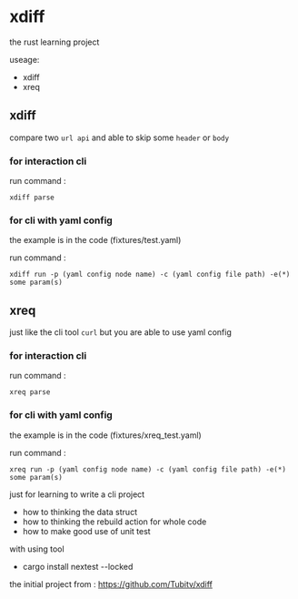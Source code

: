 # xdiff
the rust learning project

useage:

- xdiff 
- xreq

## xdiff
compare two `url api` and able to skip some `header` or `body`

### for interaction cli
run command : 
```
xdiff parse
```
### for cli with yaml config

the example is in the code (fixtures/test.yaml)

run command : 
```
xdiff run -p (yaml config node name) -c (yaml config file path) -e(*) some param(s)
```


## xreq
just like the cli tool `curl` but you are able to use yaml config

### for interaction cli
run command : 
```
xreq parse
```
### for cli with yaml config

the example is in the code (fixtures/xreq_test.yaml)

run command : 
```
xreq run -p (yaml config node name) -c (yaml config file path) -e(*) some param(s)
```


just for learning to write a cli project

- how to thinking the data struct
- how to thinking the rebuild action for whole code
- how to make good use of unit test

with using tool

- cargo install nextest --locked

the initial project from : https://github.com/Tubitv/xdiff
